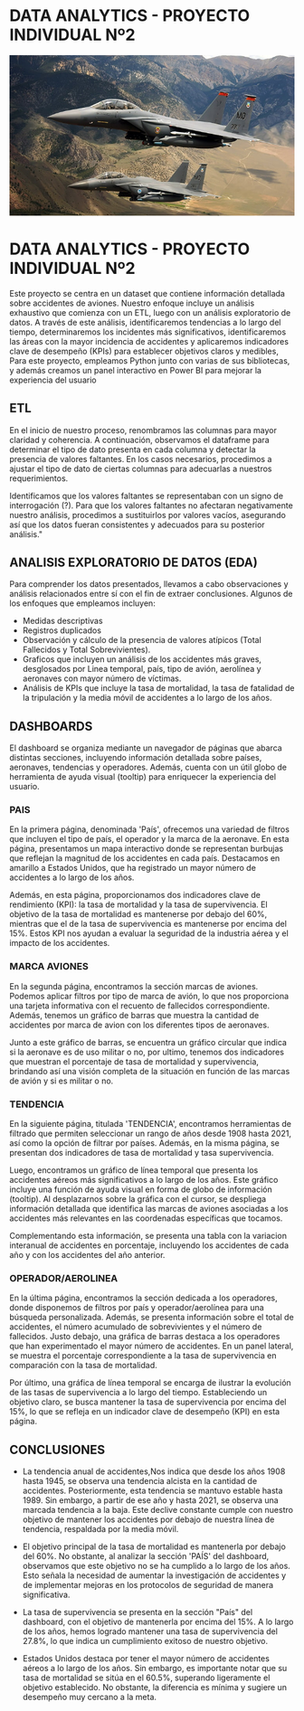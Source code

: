 # DATA ANALYTICS - PROYECTO INDIVIDUAL Nº2

![](Avion.jpg)

# DATA ANALYTICS - PROYECTO INDIVIDUAL Nº2

Este proyecto se centra en un dataset que contiene información detallada sobre accidentes de aviones. Nuestro enfoque incluye un análisis exhaustivo que comienza con un ETL, luego con un análisis exploratorio de datos. A través de este análisis, identificaremos tendencias a lo largo del tiempo, determinaremos los incidentes más significativos, identificaremos las áreas con la mayor incidencia de accidentes y aplicaremos indicadores clave de desempeño (KPIs) para establecer objetivos claros y medibles, Para este proyecto, empleamos Python junto con varias de sus bibliotecas, y además creamos un panel interactivo en Power BI para mejorar la experiencia del usuario

## ETL

En el inicio de nuestro proceso, renombramos las columnas para mayor claridad y coherencia. A continuación, observamos el dataframe para determinar el tipo de dato presenta en cada columna y detectar la presencia de valores faltantes. En los casos necesarios, procedimos a ajustar el tipo de dato de ciertas columnas para adecuarlas a nuestros requerimientos.

Identificamos que los valores faltantes se representaban con un signo de interrogación (?). Para que los valores faltantes no afectaran negativamente nuestro análisis, procedimos a sustituirlos por valores vacíos, asegurando así que los datos fueran consistentes y adecuados para su posterior análisis."

## ANALISIS EXPLORATORIO DE DATOS (EDA)

Para comprender los datos presentados, llevamos a cabo observaciones y análisis relacionados entre sí con el fin de extraer conclusiones. Algunos de los enfoques que empleamos incluyen:

- Medidas descriptivas
- Registros duplicados
- Observación y cálculo de la presencia de valores atípicos (Total Fallecidos y Total Sobrevivientes).
- Graficos que incluyen un análisis de los accidentes más graves, desglosados por Linea temporal, país, tipo de avión, aerolínea y aeronaves con mayor número de víctimas.
- Análisis de KPIs que incluye la tasa de mortalidad, la tasa de fatalidad de la tripulación y la media móvil de accidentes a lo largo de los años.

## DASHBOARDS

El dashboard se organiza mediante un navegador de páginas que abarca distintas secciones, incluyendo información detallada sobre países, aeronaves, tendencias y operadores. Además, cuenta con un útil globo de herramienta de ayuda visual (tooltip) para enriquecer la experiencia del usuario.

### PAIS

En la primera página, denominada 'País', ofrecemos una variedad de filtros que incluyen el tipo de país, el operador y la marca de la aeronave. En esta página, presentamos un mapa interactivo donde se representan burbujas que reflejan la magnitud de los accidentes en cada país. Destacamos en amarillo a Estados Unidos, que ha registrado un mayor número de accidentes a lo largo de los años.

Además, en esta página, proporcionamos dos indicadores clave de rendimiento (KPI): la tasa de mortalidad y la tasa de supervivencia. El objetivo de la tasa de mortalidad es mantenerse por debajo del 60%, mientras que el de la tasa de supervivencia es mantenerse por encima del 15%. Estos KPI nos ayudan a evaluar la seguridad de la industria aérea y el impacto de los accidentes.

### MARCA AVIONES

En la segunda página, encontramos la sección marcas de aviones. Podemos aplicar filtros por tipo de marca de avión, lo que nos proporciona una tarjeta informativa con el recuento de fallecidos correspondiente. Además, tenemos un gráfico de barras que muestra la cantidad de accidentes por marca de avion con los diferentes tipos de aeronaves.

Junto a este gráfico de barras, se encuentra un gráfico circular que indica si la aeronave es de uso militar o no, por ultimo, tenemos dos indicadores que muestran el porcentaje de tasa de mortalidad y supervivencia, brindando así una visión completa de la situación en función de las marcas de avión y si es militar o no.

### TENDENCIA

En la siguiente página, titulada 'TENDENCIA', encontramos herramientas de filtrado que permiten seleccionar un rango de años desde 1908 hasta 2021, así como la opción de filtrar por países. Además, en la misma página, se presentan dos indicadores de tasa de mortalidad y tasa supervivencia.

Luego, encontramos un gráfico de línea temporal que presenta los accidentes aéreos más significativos a lo largo de los años. Este gráfico incluye una función de ayuda visual en forma de globo de información (tooltip). Al desplazarnos sobre la gráfica con el cursor, se despliega información detallada que identifica las marcas de aviones asociadas a los accidentes más relevantes en las coordenadas específicas que tocamos.

Complementando esta información, se presenta una tabla con la variacion interanual de accidentes en porcentaje, incluyendo los accidentes de cada año y con los accidentes del año anterior.

### OPERADOR/AEROLINEA

En la última página, encontramos la sección dedicada a los operadores, donde disponemos de filtros por país y operador/aerolínea para una búsqueda personalizada. Además, se presenta información sobre el total de accidentes, el número acumulado de sobrevivientes y el número de fallecidos.
Justo debajo, una gráfica de barras destaca a los operadores que han experimentado el mayor número de accidentes. En un panel lateral, se muestra el porcentaje correspondiente a la tasa de supervivencia en comparación con la tasa de mortalidad.

Por último, una gráfica de línea temporal se encarga de ilustrar la evolución de las tasas de supervivencia a lo largo del tiempo. Estableciendo un objetivo claro, se busca mantener la tasa de supervivencia por encima del 15%, lo que se refleja en un indicador clave de desempeño (KPI) en esta página.

## CONCLUSIONES

- La tendencia anual de accidentes,Nos indica que desde los años 1908 hasta 1945, se observa una tendencia alcista en la cantidad de accidentes. Posteriormente, esta tendencia se mantuvo estable hasta 1989. Sin embargo, a partir de ese año y hasta 2021, se observa una marcada tendencia a la baja. Este declive constante cumple con nuestro objetivo de mantener los accidentes por debajo de nuestra línea de tendencia, respaldada por la media móvil. 

- El objetivo principal de la tasa de mortalidad es mantenerla por debajo del 60%. No obstante, al analizar la sección 'PAÍS' del dashboard, observamos que este objetivo no se ha cumplido a lo largo de los años. Esto señala la necesidad de aumentar la investigación de accidentes y de implementar mejoras en los protocolos de seguridad de manera significativa.

- La tasa de supervivencia se presenta en la sección "País" del dashboard, con el objetivo de mantenerla por encima del 15%. A lo largo de los años, hemos logrado mantener una tasa de supervivencia del 27.8%, lo que indica un cumplimiento exitoso de nuestro objetivo.

- Estados Unidos destaca por tener el mayor número de accidentes aéreos a lo largo de los años. Sin embargo, es importante notar que su tasa de mortalidad se sitúa en el 60.5%, superando ligeramente el objetivo establecido. No obstante, la diferencia es mínima y sugiere un desempeño muy cercano a la meta.



